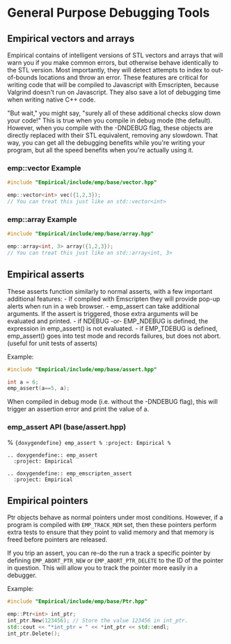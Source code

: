 # General Purpose Debugging Tools

## Empirical vectors and arrays

Empirical contains of intelligent versions of STL vectors and arrays
that will warn you if you make common errors, but otherwise behave
identically to the STL version. Most importantly, they will detect
attempts to index to out-of-bounds locations and throw an error. These
features are critical for writing code that will be compiled to
Javascript with Emscripten, because Valgrind doesn't run on Javascript.
They also save a lot of debugging time when writing native C++ code.

"But wait," you might say, "surely all of these additional checks
slow down your code!" This is true when you compile in debug mode (the
default). However, when you compile with the -DNDEBUG flag, these
objects are directly replaced with their STL equivalent, removing any
slowdown. That way, you can get all the debugging benefits while you're
writing your program, but all the speed benefits when you're actually
using it.

### emp::vector Example

```cpp
#include "Empirical/include/emp/base/vector.hpp"

emp::vector<int> vec({1,2,3});
// You can treat this just like an std::vector<int>
```

### emp::array Example

```cpp
#include "Empirical/include/emp/base/array.hpp"

emp::array<int, 3> array({1,2,3});
// You can treat this just like an std::array<int, 3>
```

Empirical asserts
-----------------

These asserts function similarly to normal asserts, with a few important
additional features: - If compiled with Emscripten they will provide
pop-up alerts when run in a web browser. - emp_assert can take
additional arguments. If the assert is triggered, those extra arguments
will be evaluated and printed. - if NDEBUG -or- EMP_NDEBUG is defined,
the expression in emp_assert() is not evaluated. - if EMP_TDEBUG is
defined, emp_assert() goes into test mode and records failures, but
does not abort. (useful for unit tests of asserts)

Example:

```cpp
#include "Empirical/include/emp/base/assert.hpp"

int a = 6;
emp_assert(a==5, a);
```

When compiled in debug mode (i.e. without the -DNDEBUG flag), this will
trigger an assertion error and print the value of a.

### emp_assert API (base/assert.hpp)

% ```{doxygendefine} emp_assert
% :project: Empirical
% ```

```{eval-rst}
.. doxygendefine:: emp_assert
  :project: Empirical
```

```{eval-rst}
.. doxygendefine:: emp_emscripten_assert
  :project: Empirical
```

## Empirical pointers

Ptr objects behave as normal pointers under most conditions. However, if
a program is compiled with `EMP_TRACK_MEM` set, then these pointers
perform extra tests to ensure that they point to valid memory and that
memory is freed before pointers are released.

If you trip an assert, you can re-do the run a track a specific pointer
by defining `EMP_ABORT_PTR_NEW` or `EMP_ABORT_PTR_DELETE` to the ID of
the pointer in question. This will allow you to track the pointer more
easily in a debugger.

Example:

```cpp
#include "Empirical/include/emp/base/Ptr.hpp"

emp::Ptr<int> int_ptr;
int_ptr.New(123456); // Store the value 123456 in int_ptr.
std::cout << "*int_ptr = " << *int_ptr << std::endl;
int_ptr.Delete();
```
